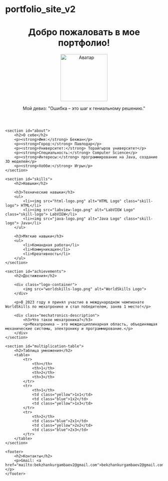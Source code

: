 # portfolio_site_v2
<!DOCTYPE html>
<html lang="ru">
<head>
    <meta charset="UTF-8">
    <meta name="viewport" content="width=device-width, initial-scale=1.0">
    <title>Портфолио</title>
    <link rel="stylesheet" href="style.css">
    <style>
        table {
            border-collapse: collapse;
            width: 200px;
        }
        th, td {
            border: 1px solid black;
            text-align: center;
            padding: 8px;
        }
        th {
            background-color: white;
        }
        .yellow {
            background-color: yellow;
        }
        .blue {
            background-color: blue;
            color: white;
        }
    </style>
</head>
<body>
    <header>
        <h1>Добро пожаловать в мое портфолио!</h1>
        <img src="avatar.png" alt="Аватар" width="150">
        <p>Мой девиз: "Ошибка – это шаг к гениальному решению."</p>
    </header>

    <section id="about">
        <h2>О себе</h2>
        <p><strong>Имя:</strong> Бекжан</p>
        <p><strong>Город:</strong> Павлодар</p>
        <p><strong>Университет:</strong> Торайгыров университет</p>
        <p><strong>Специальность:</strong> Computer Science</p>
        <p><strong>Интересы:</strong> программирование на Java, создание 3D моделей</p>
        <p><strong>Хобби:</strong> Игры</p>
    </section>

    <section id="skills">
        <h2>Навыки</h2>
        
        <h3>Технические навыки</h3>
        <ul>
            <li><img src="html-logo.png" alt="HTML Logo" class="skill-logo"> HTML</li>
            <li><img src="labview-logo.png" alt="LabVIEW Logo" class="skill-logo"> LabVIEW</li>
            <li><img src="java-logo.png" alt="Java Logo" class="skill-logo"> Java</li>
        </ul> 
        
        <h3>Мягкие навыки</h3>
        <ul>
            <li>Командная работа</li>
            <li>Коммуникация</li>
            <li>Креативность</li>
        </ul>
    </section>

    <section id="achievements">
        <h2>Достижения</h2>

        <div class="logo-container">
            <img src="worldskills-logo.png" alt="WorldSkills Logo">
        </div>

        <p>В 2023 году я принял участие в международном чемпионате WorldSkills по мехатронике и стал победителем, заняв 1 место!</p>

        <div class="mechatronics-description">
            <h3>Что такое мехатроника?</h3>
            <p>Мехатроника — это междисциплинарная область, объединяющая механические системы, электронику и программирование.</p>
        </div>
    </section>

    <section id="multiplication-table">
        <h2>Таблица умножения</h2>
        <table>
            <tr>
                <th></th>
                <th>1</th>
                <th>2</th>
                <th>3</th>
            </tr>
            <tr>
                <th>1</th>
                <td class="yellow">1x1</td>
                <td class="blue">1x2</td>
                <td class="yellow">1x3</td>
            </tr>
            <tr>
                <th>2</th>
                <td class="blue">2x1</td>
                <td class="yellow">2x2</td>
                <td class="blue">2x3</td>
            </tr>
        </table>
    </section>

    <footer>
        <h2>Контакты</h2>
        <p>Gmail: <a href="mailto:bekzhankurgambaev2@gmail.com">bekzhankurgambaev2@gmail.com</a></p>
    </footer>

</body>
</html>
